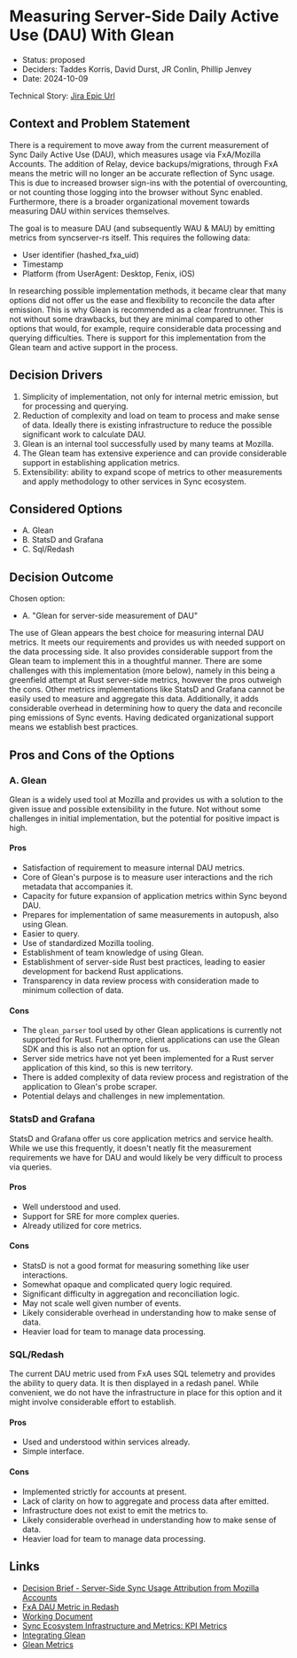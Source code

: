 # Measuring Server-Side Daily Active Use (DAU) With Glean

* Status: proposed
* Deciders: Taddes Korris, David Durst, JR Conlin, Phillip Jenvey
* Date: 2024-10-09

Technical Story: 
[Jira Epic Url](https://mozilla-hub.atlassian.net/browse/SYNC-4389)


## Context and Problem Statement

There is a requirement to move away from the current measurement of Sync Daily Active Use (DAU), which measures usage via FxA/Mozilla Accounts.
The addition of Relay, device backups/migrations, through FxA means the metric will no longer an be accurate reflection of Sync usage. This is due to increased browser sign-ins with the potential of overcounting, or not counting those logging into the browser without Sync enabled. Furthermore, there is a broader organizational movement towards measuring DAU within services themselves. 

The goal is to measure DAU (and subsequently WAU & MAU) by emitting metrics from syncserver-rs itself. This requires the following data:
* User identifier (hashed_fxa_uid)
* Timestamp
* Platform (from UserAgent: Desktop, Fenix, iOS)
 
In researching possible implementation methods, it became clear that many options did not offer us the ease and flexibility to reconcile the data after emission. This is why Glean is recommended as a clear frontrunner. This is not without some drawbacks, but they are minimal compared to other options that would, for example, require considerable data processing and querying difficulties. There is support for this implementation from the Glean team and active support in the process.

## Decision Drivers

1. Simplicity of implementation, not only for internal metric emission, but for processing and querying.
2. Reduction of complexity and load on team to process and make sense of data. Ideally there is existing infrastructure to reduce the possible significant work to calculate DAU.
3. Glean is an internal tool successfully used by many teams at Mozilla.
4. The Glean team has extensive experience and can provide considerable support in establishing application metrics.
5. Extensibility: ability to expand scope of metrics to other measurements and apply methodology to other services in Sync ecosystem.

## Considered Options

* A. Glean
* B. StatsD and Grafana
* C. Sql/Redash

## Decision Outcome

Chosen option:

* A. "Glean for server-side measurement of DAU"

The use of Glean appears the best choice for measuring internal DAU metrics.  It meets our requirements and provides us with needed support on the data processing side. It also provides considerable support from the Glean team to implement this in a thoughtful manner.  There are some challenges with this implementation (more below), namely in this being a greenfield attempt at Rust server-side metrics, however the pros outweigh the cons. Other metrics implementations like StatsD and Grafana cannot be easily used to measure and aggregate this data. Additionally, it adds considerable overhead in determining how to query the data and reconcile ping emissions of Sync events. Having dedicated organizational support means we establish best practices.

## Pros and Cons of the Options

### A. Glean

Glean is a widely used tool at Mozilla and provides us with a solution to the given issue and possible extensibility in the future. Not without some challenges in initial implementation, but the potential for positive impact is high.

#### Pros

* Satisfaction of requirement to measure internal DAU metrics.
* Core of Glean's purpose is to measure user interactions and the rich metadata that accompanies it.
* Capacity for future expansion of application metrics within Sync beyond DAU.
* Prepares for implementation of same measurements in autopush, also using Glean.
* Easier to query.
* Use of standardized Mozilla tooling.
* Establishment of team knowledge of using Glean.
* Establishment of server-side Rust best practices, leading to easier development for backend Rust applications.
* Transparency in data review process with consideration made to minimum collection of data.

#### Cons

* The `glean_parser` tool used by other Glean applications is currently not supported for Rust. Furthermore, client applications can use the Glean SDK and this is also not an option for us.
* Server side metrics have not yet been implemented for a Rust server application of this kind, so this is new territory.
* There is added complexity of data review process and registration of the application to Glean's probe scraper.
* Potential delays and challenges in new implementation.

### StatsD and Grafana

StatsD and Grafana offer us core application metrics and service health. While we use this frequently, it doesn't neatly fit the measurement requirements we have for DAU and would likely be very difficult to process via queries.

#### Pros

* Well understood and used.
* Support for SRE for more complex queries.
* Already utilized for core metrics.

#### Cons

* StatsD is not a good format for measuring something like user interactions.
* Somewhat opaque and complicated query logic required.
* Significant difficulty in aggregation and reconciliation logic. 
* May not scale well given number of events.
* Likely considerable overhead in understanding how to make sense of data.
* Heavier load for team to manage data processing.

### SQL/Redash

The current DAU metric used from FxA uses SQL telemetry and provides the ability to query data.  It is then displayed in a redash panel. While convenient, we do not have the infrastructure in place for this option and it might involve considerable effort to establish.

#### Pros

* Used and understood within services already.
* Simple interface.

#### Cons

* Implemented strictly for accounts at present.
* Lack of clarity on how to aggregate and process data after emitted.
* Infrastructure does not exist to emit the metrics to.
* Likely considerable overhead in understanding how to make sense of data.
* Heavier load for team to manage data processing.

## Links 

* [Decision Brief - Server-Side Sync Usage Attribution from Mozilla Accounts](https://docs.google.com/document/d/1zD-ia3fP43o-dYpwavDgH5Hb6Xo_fgQzzoWqTiX_wR8/edit)
* [FxA DAU Metric in Redash](https://sql.telemetry.mozilla.org/queries/101007/source?p_end%20date=2024-06-26&p_start%20date=2024-05-01#248905)
* [Working Document](https://docs.google.com/document/d/1Tk4VIuQZcn8IG-UI38kziZn5e-FMOI0Z-VrvaYTI1SM/edit#heading=h.b0mqx1fng4wa)
* [Sync Ecosystem Infrastructure and Metrics: KPI Metrics](https://mozilla-hub.atlassian.net/wiki/spaces/CLOUDSERVICES/pages/969834589/Establish+KPI+metrics+DAU+Retention)
* [Integrating Glean](https://mozilla.github.io/glean/book/user/adding-glean-to-your-project/rust.html)
* [Glean Metrics](https://mozilla.github.io/glean/book/reference/metrics/index.html)